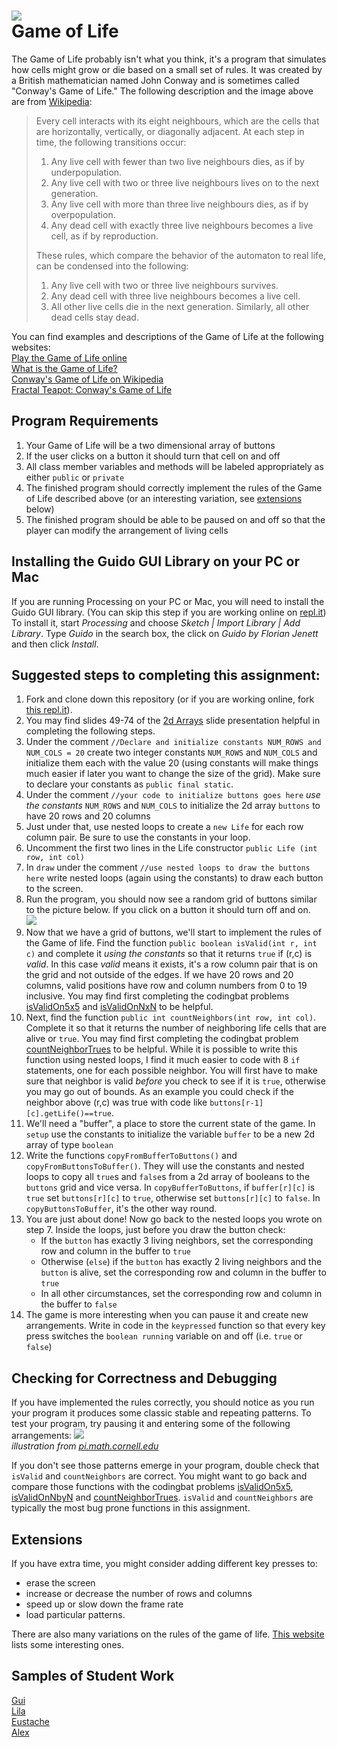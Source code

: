 ![](Gospers_glider_gun.gif)   
Game of Life
==================

The Game of Life probably isn't what you think, it's a program that simulates how cells might grow or die based on a small set of rules. It was created by a British mathematician named John Conway and is sometimes called "Conway's Game of Life." The following description and the image above are from [Wikipedia](https://en.wikipedia.org/wiki/Conway%27s_Game_of_Life):

>Every cell interacts with its eight neighbours, which are the cells that are horizontally, vertically, or diagonally adjacent. At each step in time, the following transitions occur:  
>
>1. Any live cell with fewer than two live neighbours dies, as if by underpopulation.   
>2. Any live cell with two or three live neighbours lives on to the next generation.   
>3. Any live cell with more than three live neighbours dies, as if by overpopulation.   
>4. Any dead cell with exactly three live neighbours becomes a live cell, as if by reproduction.   
>
>These rules, which compare the behavior of the automaton to real life, can be condensed into the following:  
>
>1. Any live cell with two or three live neighbours survives.   
>2. Any dead cell with three live neighbours becomes a live cell.   
>3. All other live cells die in the next generation. Similarly, all other dead cells stay dead.  

You can find examples and descriptions of the Game of Life at the following websites:   
[Play the Game of Life online](https://playgameoflife.com/)   
[What is the Game of Life?](http://www.math.com/students/wonders/life/life.html)   
[Conway's Game of Life on Wikipedia](https://en.wikipedia.org/wiki/Conway%27s_Game_of_Life)   
[Fractal Teapot: Conway's Game of Life](https://www.fractalteapot.com/portfolio/game-of-life/)

Program Requirements
--------------------
1. Your Game of Life will be a two dimensional array of buttons
2. If the user clicks on a button it should turn that cell on and off
3. All class member variables and methods will be labeled appropriately as either `public` or `private`
4. The finished program should correctly implement the rules of the Game of Life described above (or an interesting variation, see [extensions](#extensions) below)
5. The finished program should be able to be paused on and off so that the player can modify the arrangement of living cells

Installing the Guido GUI Library on your PC or Mac
--------------------------------
If you are running Processing on your PC or Mac, you will need to install the Guido GUI library. (You can skip this step if you are working online on [repl.it](https://repl.it/@MrSimonLowell/GameOfLifeBaseV2#Sketch.java)) To install it, start *Processing* and choose *Sketch | Import Library | Add Library*. Type *Guido* in the search box, the click on *Guido by Florian Jenett* and then click *Install*.

Suggested steps to completing this assignment:
----------------------------------------------
1. Fork and clone down this repository (or if you are working online, fork [this repl.it](https://repl.it/@MrSimonLowell/GameOfLifeBaseV2#Sketch.java)). 
2. You may find slides 49-74 of the [2d Arrays](https://docs.google.com/presentation/d/1_rk3nKsde5bQGs-36ijMh4wmNN3RtqFpNL59R6CnC-c/edit?usp=sharing) slide presentation helpful in completing the following steps.
3. Under the comment `//Declare and initialize constants NUM_ROWS and NUM_COLS = 20` create two integer constants `NUM_ROWS` and `NUM_COLS` and initialize them each with the value 20 (using constants will make things much easier if later you want to change the size of the grid). Make sure to declare your constants as `public final static`.
4. Under the comment `//your code to initialize buttons goes here` *use the constants* `NUM_ROWS` and `NUM_COLS` to initialize the 2d array `buttons` to have 20 rows and 20 columns
5. Just under that, use nested loops to create a `new Life` for each row column pair. Be sure to use the constants in your loop.
6. Uncomment the first two lines in the Life constructor `public Life (int row, int col)`
7. In `draw` under the comment `//use nested loops to draw the buttons here` write nested loops (again using the constants) to draw each button to the screen. 
8. Run the program, you should now see a random grid of buttons similar to the picture below. If you click on a button it should turn off and on.   
![](GameOfLife1.gif)   
8. Now that we have a grid of buttons, we'll start to implement the rules of the Game of life. Find the function `public boolean isValid(int r, int c)` and complete it *using the constants* so that it returns `true` if (r,c) is *valid*. In this case *valid* means it exists, it's a row column pair that is on the grid and not outside of the edges. If we have 20 rows and 20 columns, valid positions have row and column numbers from 0 to 19 inclusive. You may find first completing the codingbat problems [isValidOn5x5](https://codingbat.com/prob/p288919) and [isValidOnNxN](https://codingbat.com/prob/p229907) to be helpful.
9. Next, find the function `public int countNeighbors(int row, int col)`. Complete it so that it returns the number of neighboring life cells that are alive or `true`. You may find first completing the codingbat problem [countNeighborTrues](https://codingbat.com/prob/p224820?parent=/home/simona1@sfusd.edu/minesweeper) to be helpful. While it is possible to write this function using nested loops, I find it much easier to code with 8 `if` statements, one for each possible neighbor. You will first have to make sure that neighbor is valid *before* you check to see if it is `true`, otherwise you may go out of bounds. As an example you could check if the neighbor above (r,c) was true with code like `buttons[r-1][c].getLife()==true`.
10. We'll need a "buffer", a place to store the current state of the game. In `setup` use the constants to initialize the variable `buffer` to be a new 2d array of type `boolean`
11. Write the functions `copyFromBufferToButtons()` and `copyFromButtonsToBuffer()`. They will use the constants and nested loops to copy all `true`s and `false`s from a 2d array of booleans to the `buttons` grid and vice versa. In `copyBufferToButtons`, if `buffer[r][c]` is `true` set `buttons[r][c]` to `true`, otherwise set `buttons[r][c]` to `false`. In `copyButtonsToBuffer`, it's the other way round.
12. You are just about done! Now go back to the nested loops you wrote on step 7. Inside the loops, just before you draw the button check:
    * If the `button` has exactly 3 living neighbors, set the corresponding row and column in the buffer to `true`
    * Otherwise (`else`) if the `button` has exactly 2 living neighbors and the `button` is alive, set the corresponding row and column in the buffer to `true`
    * In all other circumstances, set the corresponding row and column in the buffer to `false`
13. The game is more interesting when you can pause it and create new arrangements. Write in code in the `keypressed` function so that every key press switches the `boolean running` variable on and off (i.e. `true` or `false`)    

Checking for Correctness and Debugging
---------------------------------------
If you have implemented the rules correctly, you should notice as you run your program it produces some classic stable and repeating patterns. To test your program, try pausing it and entering some of the following arrangements:
![](4life2.png)   
*illustration from [pi.math.cornell.edu](http://pi.math.cornell.edu/~lipa/mec/lesson6.html)*   

If you don't see those patterns emerge in your program, double check that `isValid` and `countNeighbors` are correct. You might want to go back and compare those functions with the codingbat problems [isValidOn5x5](https://codingbat.com/prob/p288919?parent=/home/simona1@sfusd.edu/minesweeper), [isValidOnNbyN](https://codingbat.com/prob/p229907) and [countNeighborTrues](https://codingbat.com/prob/p224820?parent=/home/simona1@sfusd.edu/minesweeper). `isValid` and `countNeighbors` are typically the most bug prone functions in this assignment.

Extensions
----------
If you have extra time, you might consider adding different key presses to:
+ erase the screen
+ increase or decrease the number of rows and columns
+ speed up or slow down the frame rate 
+ load particular patterns.    

There are also many variations on the rules of the game of life. [This website](https://cs.stanford.edu/people/eroberts/courses/soco/projects/2008-09/modeling-natural-systems/gameOfLife2.html) lists some interesting ones.

Samples of Student Work
-----------------------
[Gui](https://3gui.github.io/GameOfLife/)   
[Lila](https://lilacs415.github.io/GameOfLife/)   
[Eustache](https://eustachewestphal.github.io/GameOfLife/)   
[Alex](https://altakamoto.github.io/GameOfLife/)   
